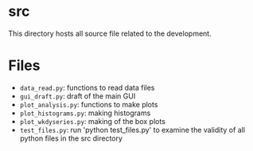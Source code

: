 # src
This directory hosts all source file related to the development.

# Files
* `data_read.py`: functions to read data files
* `gui_draft.py`: draft of the main GUI
* `plot_analysis.py`: functions to make plots
* `plot_histograms.py`: making histograms
* `plot_wkdyseries.py`: making of the box plots
* `test_files.py`: run 'python test_files.py' to examine the validity of all python files in the src directory